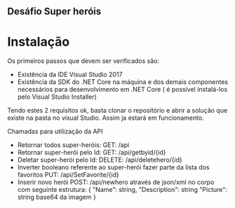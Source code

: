 ## Desáfio Super heróis

# Instalação
Os primeiros passos que devem ser verificados são:

 - Existência da IDE Visual Studio 2017
 - Existência da SDK do .NET Core na máquina e dos demais componentes necessários para desenvolvimento em .NET Core ( é possível instalá-los pelo Visual Studio Installer)

Tendo estes 2 requisitos ok, basta clonar o repositório e abrir a solução que existe na pasta no visual Studio.
Assim ja estará em funcionamento.

Chamadas para utilização da API

- Retornar todos super-heróis: GET: <URL>/api
- Retornar super-herói pelo Id: GET: <URL>/api/getbyid/{id}
- Deletar super-herói pelo Id: DELETE: <URL>/api/deletehero/{id}
- Inverter booleano referente ao super-herói fazer parte da lista dos favoritos PUT: <URL>/api/SetFavorite/{id}
- Inserir novo herói POST: <URL>/api/newhero através de json/xml no corpo
  com seguinte estrutura: 
         {
          "Name": string,
          "Description": string
          "Picture": string base64 da imagem
         }
